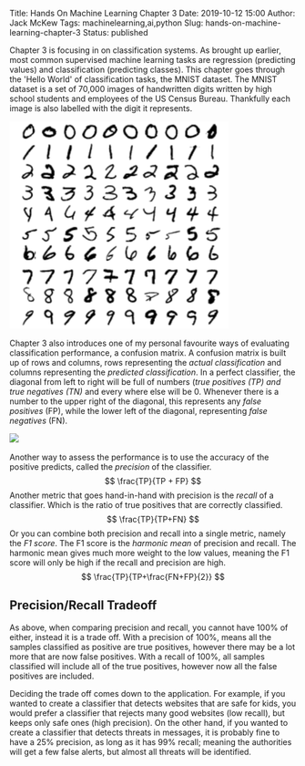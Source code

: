 Title: Hands On Machine Learning Chapter 3
Date: 2019-10-12 15:00
Author: Jack McKew
Tags: machinelearning,ai,python
Slug: hands-on-machine-learning-chapter-3
Status: published

Chapter 3 is focusing in on classification systems. As brought up earlier, most common supervised machine learning tasks are regression (predicting values) and classification (predicting classes). This chapter goes through the 'Hello World' of classification tasks, the MNIST dataset. The MNIST dataset is a set of 70,000 images of handwritten digits written by high school students and employees of the US Census Bureau. Thankfully each image is also labelled with the digit it represents.

![firefox_REN2sVWiQj](..\img\hands-on-machine-learning-chapter-3\firefox_REN2sVWiQj.png)

Chapter 3 also introduces one of my personal favourite ways of evaluating classification performance, a confusion matrix. A confusion matrix is built up of rows and columns, rows representing the *actual classification* and columns representing the *predicted classification*. In a perfect classifier, the diagonal from left to right will be full of numbers (*true positives (TP) and true negatives (TN)* and every where else will be 0. Whenever there is a number to the upper right of the diagonal, this represents any *false positives* (FP), while the lower left of the diagonal, representing *false negatives* (FN).

![](https://miro.medium.com/max/356/1*Z54JgbS4DUwWSknhDCvNTQ.png)

Another way to assess the performance is to use the accuracy of the positive predicts, called the *precision* of the classifier.
$$
\frac{TP}{TP + FP}
$$
Another metric that goes hand-in-hand with precision is the *recall* of a classifier. Which is the ratio of true positives that are correctly classified.
$$
\frac{TP}{TP+FN}
$$
Or you can combine both precision and recall into a single metric, namely the *F1 score*. The F1 score is the *harmonic mean* of precision and recall. The harmonic mean gives much more weight to the low values, meaning the F1 score will only be high if the recall and precision are high.
$$
\frac{TP}{TP+\frac{FN+FP}{2}}
$$

## Precision/Recall Tradeoff

As above, when comparing precision and recall, you cannot have 100% of either, instead it is a trade off. With a precision of 100%, means all the samples classified as positive are true positives, however there may be a lot more that are now false positives. With a recall of 100%, all samples classified will include all of the true positives, however now all the false positives are included.

Deciding the trade off comes down to the application. For example, if you wanted to create a classifier that detects websites that are safe for kids, you would prefer a classifier that rejects many good websites (low recall), but keeps only safe ones (high precision). On the other hand, if you wanted to create a classifier that detects threats in messages, it is probably fine to have a 25% precision, as long as it has 99% recall; meaning the authorities will get a few false alerts, but almost all threats will be identified.

